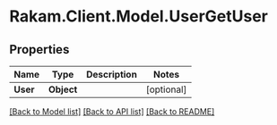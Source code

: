 # Rakam.Client.Model.UserGetUser
## Properties

Name | Type | Description | Notes
------------ | ------------- | ------------- | -------------
**User** | **Object** |  | [optional] 

[[Back to Model list]](../README.md#documentation-for-models) [[Back to API list]](../README.md#documentation-for-api-endpoints) [[Back to README]](../README.md)


